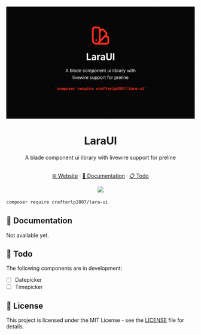 <p align="center">  
    <img src="./art/logo.png" alt="Logo" height="300">  
</p>  
<h1 align="center">LaraUI</h1>  
<p align="center">A blade component ui library with livewire support for <a href="https://preline.co"></a>preline</p>  

<p align="center">  
    <br />  
    <a href="https://lara-ui.de">🌐 Website</a>  
    ·  
    <a href="https://github.com/CrafterLP2007/LaraUI?tab=readme-ov-file#-documentation">📖  Documentation</a>  
    ·  
    <a href="https://github.com/CrafterLP2007/LaraUI?tab=readme-ov-file#-todo">📋  Todo</a>  
</p>  

<p align="center">  
  <a href="https://skillicons.dev">  
    <img src="https://skillicons.dev/icons?i=laravel,tailwindcss,css" />  
  </a>  
</p>  

```bash  
composer require crafterlp2007/lara-ui
```  

## 📖 Documentation
Not available yet.

## 📖 Todo
The following components are in development:

- [ ] Datepicker
- [ ] Timepicker

## 📝 License
This project is licensed under the MIT License - see the [LICENSE](LICENSE) file for details.

